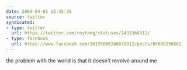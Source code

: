 ```yaml
---
date: 2009-04-01 13:45:39
source: twitter
syndicated:
- type: twitter
  url: https://twitter.com/roytang/statuses/1431366312/
- type: facebook
  url: https://www.facebook.com/10155666240078912/posts/65699256862
---
```


the problem with the world is that it doesn't revolve around me